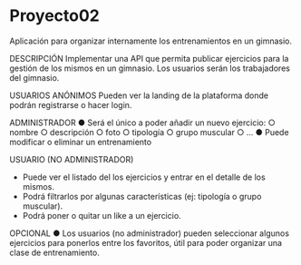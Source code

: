 # Proyecto02
Aplicación para organizar internamente los entrenamientos en un gimnasio.

DESCRIPCIÓN
Implementar una API que permita publicar ejercicios para la gestión de los mismos en un
gimnasio. Los usuarios serán los trabajadores del gimnasio.

USUARIOS ANÓNIMOS
Pueden ver la landing de la plataforma donde podrán registrarse o hacer login.

ADMINISTRADOR
● Será el único a poder añadir un nuevo ejercicio:
○ nombre
○ descripción
○ foto
○ tipología
○ grupo muscular
○ ...
● Puede modificar o eliminar un entrenamiento

USUARIO (NO ADMINISTRADOR)
- Puede ver el listado del los ejercicios y entrar en el detalle de los mismos.
- Podrá filtrarlos por algunas características (ej: tipología o grupo muscular).
- Podrá poner o quitar un like a un ejercicio.

OPCIONAL
● Los usuarios (no administrador) pueden seleccionar algunos ejercicios para ponerlos
entre los favoritos, útil para poder organizar una clase de entrenamiento.
